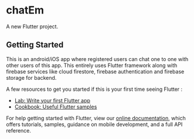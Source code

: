# chatEm

A new Flutter project.

## Getting Started

This is an android/iOS app where registered users can chat one to one with other users of this app.
This entirely uses Flutter framework along with firebase services like cloud firestore, firebase authentication and firebase storage for backend.

A few resources to get you started if this is your first time seeing Flutter :

- [Lab: Write your first Flutter app](https://flutter.dev/docs/get-started/codelab)
- [Cookbook: Useful Flutter samples](https://flutter.dev/docs/cookbook)

For help getting started with Flutter, view our
[online documentation](https://flutter.dev/docs), which offers tutorials,
samples, guidance on mobile development, and a full API reference.

